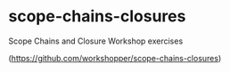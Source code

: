 # scope-chains-closures
Scope Chains and Closure Workshop exercises

(https://github.com/workshopper/scope-chains-closures)
